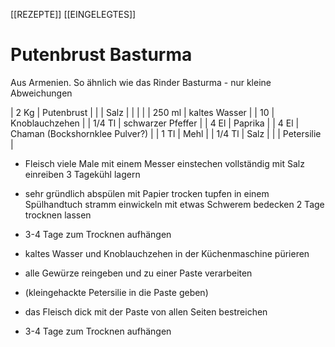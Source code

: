 [[REZEPTE]] [[EINGELEGTES]]
# Putenbrust Basturma
Aus Armenien.
So ähnlich wie das Rinder Basturma - nur kleine Abweichungen



| 2 Kg   | Putenbrust                     |
|        | Salz                           |
|        |                                |
| 250 ml | kaltes Wasser                  |
| 10     | Knoblauchzehen                 |
| 1/4 Tl | schwarzer Pfeffer              |
| 4 El   | Paprika                        |
| 4 El   | Chaman (Bockshornklee Pulver?) |
| 1 Tl   | Mehl                           |
| 1/4 Tl | Salz                           |
|        | Petersilie                     |

- Fleisch viele Male mit einem Messer einstechen
  vollständig mit Salz einreiben
  3 Tagekühl lagern

- sehr gründlich abspülen
  mit Papier trocken tupfen
  in einem Spülhandtuch stramm einwickeln
  mit etwas Schwerem bedecken
  2 Tage trocknen lassen
  
- 3-4 Tage zum Trocknen aufhängen

- kaltes Wasser und Knoblauchzehen in der Küchenmaschine pürieren
- alle Gewürze reingeben und zu einer Paste verarbeiten
- (kleingehackte Petersilie in die Paste geben)
- das Fleisch dick mit der Paste von allen Seiten bestreichen

- 3-4 Tage zum Trocknen aufhängen

